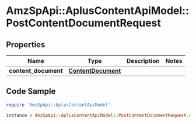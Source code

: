 # AmzSpApi::AplusContentApiModel::PostContentDocumentRequest

## Properties

Name | Type | Description | Notes
------------ | ------------- | ------------- | -------------
**content_document** | [**ContentDocument**](ContentDocument.md) |  | 

## Code Sample

```ruby
require 'AmzSpApi::AplusContentApiModel'

instance = AmzSpApi::AplusContentApiModel::PostContentDocumentRequest.new(content_document: null)
```



